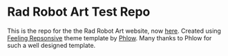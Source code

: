 # Rad Robot Art Test Repo

This is the repo for the the Rad Robot Art website, now [here](https://radrobotart.github.io/site).
Created using [Feeling Repsonsive](https://github.com/Phlow/feeling-responsive) theme template by [Phlow](https://github.com/phlow).
Many thanks to Phlow for such a well designed template.
